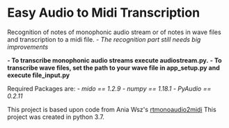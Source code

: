 # Easy Audio to Midi Transcription

Recognition of notes of monophonic audio stream or of notes in wave files and transcription to a midi file.
*- The recognition part still needs big improvements*

**- To transcribe monophonic audio streams execute audiostream.py.**
**- To transcribe wave files, set the path to your wave file in app_setup.py and execute file_input.py**


Required Packages are: 
*-	mido == 1.2.9*
*-	numpy == 1.18.1*
*-	PyAudio == 0.2.11*


This project is based upon code from Ania Wsz's [rtmonoaudio2midi] 
This project was created in python 3.7.

[rtmonoaudio2midi]: <https://github.com/aniawsz/rtmonoaudio2midi>
   